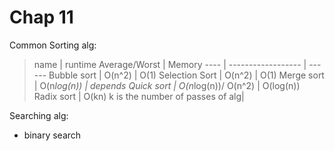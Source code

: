 Chap 11
===

Common Sorting alg:
> 	name | runtime Average/Worst | Memory
	---- | ------------------ | ------
	Bubble sort | O(n^2) | O(1)
	Selection Sort | O(n^2) | O(1)
	Merge sort | O(n*log(n)) | depends
	Quick sort | O(n*log(n))/ O(n^2) | O(log(n))
	Radix sort | O(kn) k is the number of passes of alg|

Searching alg:
- binary search